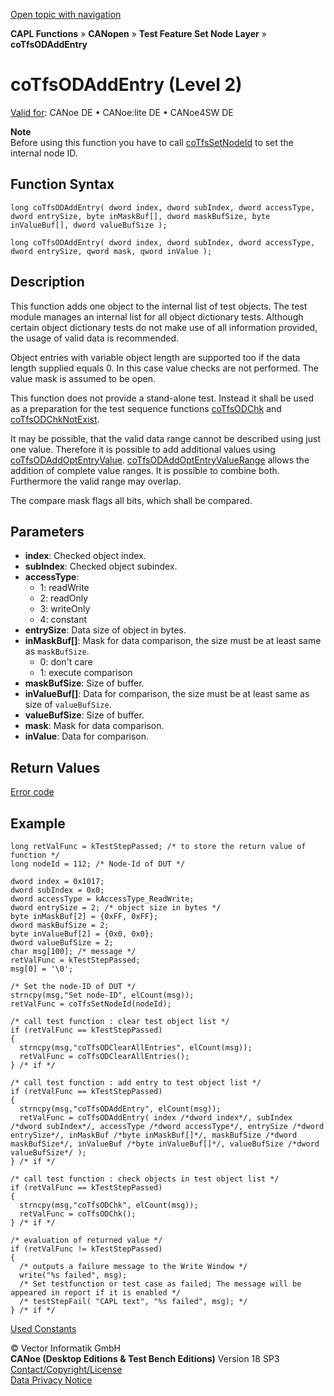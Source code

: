 [Open topic with navigation](../../../../../../CANoeDEFamily.htm#Topics/CAPLFunctions/CANopen/NodeLayerTFS/Functions/CAPLfunctionCoTfsOdAddEntry.md)

**CAPL Functions** » **CANopen** » **Test Feature Set Node Layer** » **coTfsODAddEntry**

# coTfsODAddEntry (Level 2)

[Valid for](../../../../Shared/FeatureAvailability.md): CANoe DE • CANoe:lite DE • CANoe4SW DE

**Note**  
Before using this function you have to call [coTfsSetNodeId](CAPLfunctionCoTfsSetNodeId.md) to set the internal node ID.

## Function Syntax

```plaintext
long coTfsODAddEntry( dword index, dword subIndex, dword accessType, dword entrySize, byte inMaskBuf[], dword maskBufSize, byte inValueBuf[], dword valueBufSize );
```

```plaintext
long coTfsODAddEntry( dword index, dword subIndex, dword accessType, dword entrySize, qword mask, qword inValue );
```

## Description

This function adds one object to the internal list of test objects. The test module manages an internal list for all object dictionary tests. Although certain object dictionary tests do not make use of all information provided, the usage of valid data is recommended.

Object entries with variable object length are supported too if the data length supplied equals 0. In this case value checks are not performed. The value mask is assumed to be open.

This function does not provide a stand-alone test. Instead it shall be used as a preparation for the test sequence functions [coTfsODChk](CAPLfunctionCoTfsOdChk.md) and [coTfsODChkNotExist](CAPLfunctionCoTfsOdChkNotExist.md).

It may be possible, that the valid data range cannot be described using just one value. Therefore it is possible to add additional values using [coTfsODAddOptEntryValue](CAPLfunctionCoTfsOdAddOptEntryValue.md). [coTfsODAddOptEntryValueRange](CAPLfunctionCoTfsOdAddOptEntryValueRange.md) allows the addition of complete value ranges. It is possible to combine both. Furthermore the valid range may overlap.

The compare mask flags all bits, which shall be compared.

## Parameters

- **index**: Checked object index.
- **subIndex**: Checked object subindex.
- **accessType**:
  - 1: readWrite
  - 2: readOnly
  - 3: writeOnly
  - 4: constant
- **entrySize**: Data size of object in bytes.
- **inMaskBuf[]**: Mask for data comparison, the size must be at least same as `maskBufSize`.
  - 0: don't care
  - 1: execute comparison
- **maskBufSize**: Size of buffer.
- **inValueBuf[]**: Data for comparison, the size must be at least same as size of `valueBufSize`.
- **valueBufSize**: Size of buffer.
- **mask**: Mask for data comparison.
- **inValue**: Data for comparison.

## Return Values

[Error code](../CAPLfunctionsCANopenNLTFSErrorCodes.md)

## Example

```plaintext
long retValFunc = kTestStepPassed; /* to store the return value of function */
long nodeId = 112; /* Node-Id of DUT */

dword index = 0x1017;
dword subIndex = 0x0;
dword accessType = kAccessType_ReadWrite;
dword entrySize = 2; /* object size in bytes */
byte inMaskBuf[2] = {0xFF, 0xFF};
dword maskBufSize = 2;
byte inValueBuf[2] = {0x0, 0x0};
dword valueBufSize = 2;
char msg[100]; /* message */
retValFunc = kTestStepPassed;
msg[0] = '\0';

/* Set the node-ID of DUT */
strncpy(msg,"Set node-ID", elCount(msg));
retValFunc = coTfsSetNodeId(nodeId);

/* call test function : clear test object list */
if (retValFunc == kTestStepPassed)
{
  strncpy(msg,"coTfsODClearAllEntries", elCount(msg));
  retValFunc = coTfsODClearAllEntries();
} /* if */

/* call test function : add entry to test object list */
if (retValFunc == kTestStepPassed)
{
  strncpy(msg,"coTfsODAddEntry", elCount(msg));
  retValFunc = coTfsODAddEntry( index /*dword index*/, subIndex /*dword subIndex*/, accessType /*dword accessType*/, entrySize /*dword entrySize*/, inMaskBuf /*byte inMaskBuf[]*/, maskBufSize /*dword maskBufSize*/, inValueBuf /*byte inValueBuf[]*/, valueBufSize /*dword valueBufSize*/ );
} /* if */

/* call test function : check objects in test object list */
if (retValFunc == kTestStepPassed)
{
  strncpy(msg,"coTfsODChk", elCount(msg));
  retValFunc = coTfsODChk();
} /* if */

/* evaluation of returned value */
if (retValFunc != kTestStepPassed)
{
  /* outputs a failure message to the Write Window */
  write("%s failed", msg);
  /* Set testfunction or test case as failed; The message will be appeared in report if it is enabled */
  /* testStepFail( "CAPL text", "%s failed", msg); */
} /* if */
```

[Used Constants](../CAPLfunctionsCANopenNLTFSExampleConstants.md)

© Vector Informatik GmbH  
**CANoe (Desktop Editions & Test Bench Editions)** Version 18 SP3  
[Contact/Copyright/License](../../../../Shared/ContactCopyrightLicense.md)  
[Data Privacy Notice](https://www.vector.com/int/en/company/get-info/privacy-policy/)